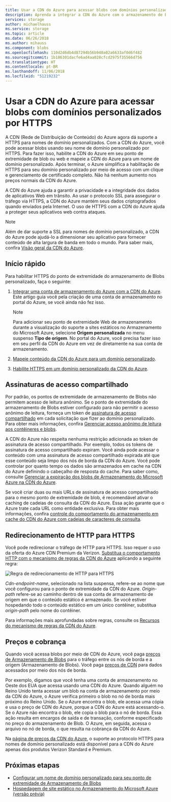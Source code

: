 ```yaml
---
title: Usar a CDN do Azure para acessar blobs com domínios personalizados por HTTPS
description: Aprenda a integrar a CDN do Azure com o armazenamento de Blobs para acessar blobs com domínios personalizados por HTTPS
services: storage
author: michaelhauss
ms.service: storage
ms.topic: article
ms.date: 06/26/2018
ms.author: mihauss
ms.component: blobs
ms.openlocfilehash: 110d2d6db4d87294b56b940a02a6633af0d6f482
ms.sourcegitcommit: 1b186301dacfe6ad4aa028cfcd2975f35566d756
ms.translationtype: HT
ms.contentlocale: pt-BR
ms.lasthandoff: 11/06/2018
ms.locfileid: "51219232"
---
```

# <a name="use-azure-cdn-to-access-blobs-with-custom-domains-over-https"></a>Usar a CDN do Azure para acessar blobs com domínios personalizados por HTTPS

A CDN (Rede de Distribuição de Conteúdo) do Azure agora dá suporte a HTTPS para nomes de domínio personalizados. Com a CDN do Azure, você pode acessar blobs usando seu nome de domínio personalizado por HTTPS. Para fazer isso, habilite a CDN do Azure em seu ponto de extremidade de blob ou web e mapeie a CDN do Azure para um nome de domínio personalizado. Após terminar, o Azure simplifica a habilitação de HTTPS para seu domínio personalizado por meio de acesso com um clique e gerenciamento de certificado completo. Não há nenhum aumento nos preços normais da CDN do Azure.

A CDN do Azure ajuda a garantir a privacidade e a integridade dos dados de aplicativos Web em trânsito. Ao usar o protocolo SSL para assegurar o tráfego via HTTPS, a CDN do Azure mantém seus dados criptografados quando enviados pela Internet. O uso de HTTPS com a CDN do Azure ajuda a proteger seus aplicativos web contra ataques.

> [!NOTE]  
> Além de dar suporte a SSL para nomes de domínio personalizado, a CDN do Azure pode ajudá-lo a dimensionar seu aplicativo para fornecer conteúdo de alta largura de banda em todo o mundo. Para saber mais, confira [Visão geral da CDN do Azure](../../cdn/cdn-overview.md).

## <a name="quickstart"></a>Início rápido

Para habilitar HTTPS do ponto de extremidade do armazenamento de Blobs personalizado, faça o seguinte:

1.  [Integrar uma conta de armazenamento do Azure com a CDN do Azure](../../cdn/cdn-create-a-storage-account-with-cdn.md).  
    Este artigo guia você pela criação de uma conta de armazenamento no portal do Azure, se você ainda não fez isso.

    > [!NOTE]  
    > Para adicionar seu ponto de extremidade Web de armazenamento durante a visualização do suporte a sites estáticos no Armazenamento do Microsoft Azure, selecione **Origem personalizada** no menu suspenso **Tipo de origem**. No portal do Azure, você precisa fazer isso em seu perfil da CDN do Azure em vez de diretamente na sua conta de armazenamento.

2.  [Mapeie conteúdo da CDN do Azure para um domínio personalizado](../../cdn/cdn-map-content-to-custom-domain.md).

3.  [Habilite HTTPS em um domínio personalizado da CDN do Azure](../../cdn/cdn-custom-ssl.md).

## <a name="shared-access-signatures"></a>Assinaturas de acesso compartilhado

Por padrão, os pontos de extremidade de armazenamento de Blobs não permitem acesso de leitura anônimo. Se o ponto de extremidade do armazenamento de Blobs estiver configurado para não permitir o acesso anônimo de leitura, forneça um token de [assinatura de acesso compartilhado](../common/storage-dotnet-shared-access-signature-part-1.md?toc=%2fazure%2fstorage%2fblobs%2ftoc.json) em cada solicitação que fizer ao domínio personalizado. Para obter mais informações, confira [Gerenciar acesso anônimo de leitura aos contêineres e blobs](storage-manage-access-to-resources.md).

A CDN do Azure não respeita nenhuma restrição adicionada ao token de assinatura de acesso compartilhado. Por exemplo, todos os tokens de assinatura de acesso compartilhado expiram. Você ainda pode acessar o conteúdo com uma assinatura de acesso compartilhado expirada até que esse conteúdo seja limpo dos nós de borda da CDN do Azure. Você pode controlar por quanto tempo os dados são armazenados em cache na CDN do Azure definindo o cabeçalho de resposta do cache. Para saber como, consulte [Gerenciar a expiração dos blobs de Armazenamento do Microsoft Azure na CDN do Azure](../../cdn/cdn-manage-expiration-of-blob-content.md).

Se você criar duas ou mais URLs de assinatura de acesso compartilhado para o mesmo ponto de extremidade de blob, é recomendável ativar o caching de cadeias de consulta da CDN do Azure. Essa ação garante que o Azure trate cada URL como entidade exclusiva. Para obter mais informações, confira [controle do comportamento do armazenamento em cache do CDN do Azure com cadeias de caracteres de consulta](../../cdn/cdn-query-string.md).

## <a name="http-to-https-redirection"></a>Redirecionamento de HTTP para HTTPS

Você pode redirecionar o tráfego de HTTP para HTTPS. Isso requer o uso da oferta do Azure CDN Premium da Verizon. [Substitua o comportamento HTTP com o mecanismo de regras da CDN do Azure](../../cdn/cdn-rules-engine.md) aplicando a seguinte regra:

![Regra de redirecionamento de HTTP para HTTPS](./media/storage-https-custom-domain-cdn/redirect-to-https.png)

*Cdn-endpoint-name*, selecionado na lista suspensa, refere-se ao nome que você configurou para o ponto de extremidade da CDN do Azure. *Origin-path* refere-se ao caminho dentro de sua conta de armazenamento de origem em que o conteúdo estático é armazenado. Se você estiver hospedando todo o conteúdo estático em um único contêiner, substitua *origin-path* pelo nome do contêiner.

Para informações mais aprofundadas sobre regras, consulte os [Recursos do mecanismo de regras da CDN do Azure](../../cdn/cdn-rules-engine-reference-features.md).

## <a name="pricing-and-billing"></a>Preços e cobrança

Quando você acessa blobs por meio de CDN do Azure, você paga [preços de Armazenamento de Blobs](https://azure.microsoft.com/pricing/details/storage/blobs/) para o tráfego entre os nós de borda e a origem (Armazenamento de Blobs). Você paga [preços de CDN](https://azure.microsoft.com/pricing/details/cdn/) para dados acessados por meio dos nós de borda.

Por exemplo, digamos que você tenha uma conta de armazenamento no Oeste dos EUA que acessa usando uma CDN do Azure. Quando alguém no Reino Unido tenta acessar um blob na conta de armazenamento por meio da CDN do Azure, o Azure verifica primeiro o blob no nó de borda mais próximo do Reino Unido. Se o Azure encontra o blob, ele acessa uma cópia e usa o preço de CDN do Azure, porque a CDN do Azure está acessando-o. Se o Azure não encontra o blob, ele copia o blob para o nó de borda. Essa ação resulta em encargos de saída e de transação, conforme especificado no preço do armazenamento de Blob. O Azure, em seguida, acessa o arquivo no nó de borda, o que resulta na cobrança da CDN do Azure.

Na [página de preços da CDN do Azure](https://azure.microsoft.com/pricing/details/cdn/), o suporte ao protocolo HTTPS para nomes de domínio personalizado está disponível para a CDN do Azure apenas dos produtos Verizon Standard e Premium.

## <a name="next-steps"></a>Próximas etapas

* [Configurar um nome de domínio personalizado para seu ponto de extremidade de Armazenamento de Blobs](storage-custom-domain-name.md)
* [Hospedagem de site estático no Armazenamento do Microsoft Azure (versão prévia)](storage-blob-static-website.md)
